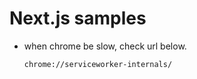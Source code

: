 # Next.js samples

* when chrome be slow, check url below.
  ```
  chrome://serviceworker-internals/
  ``` 
